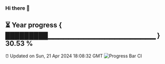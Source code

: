 ### Hi there 👋
⏳ Year progress { █████████▁▁▁▁▁▁▁▁▁▁▁▁▁▁▁▁▁▁▁▁▁ } 30.53 %
---
⏰ Updated on Sun, 21 Apr 2024 18:08:32 GMT
![Progress Bar CI](https://github.com/Moyi321/Moyi321/workflows/Progress%20Bar%20CI/badge.svg)
